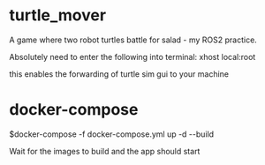 # turtle_mover
A game where two robot turtles battle for salad - my ROS2 practice.

Absolutely need to enter the following into terminal:
xhost local:root

this enables the forwarding of turtle sim gui to your machine

# docker-compose

$docker-compose -f docker-compose.yml up -d --build

Wait for the images to build and the app should start
